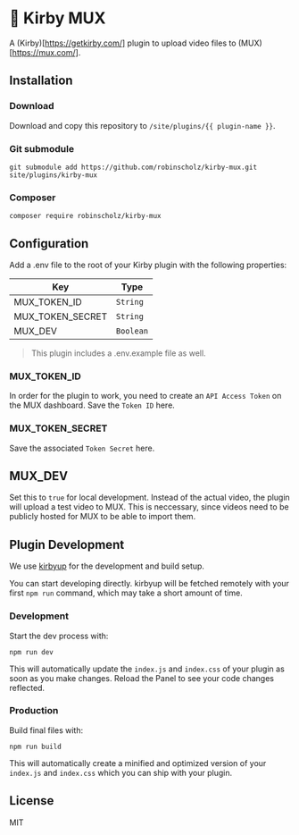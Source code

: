 # 📼 Kirby MUX

A (Kirby)[https://getkirby.com/] plugin to upload video files to (MUX)[https://mux.com/].

## Installation

### Download

Download and copy this repository to `/site/plugins/{{ plugin-name }}`.

### Git submodule

```
git submodule add https://github.com/robinscholz/kirby-mux.git site/plugins/kirby-mux
```

### Composer

```
composer require robinscholz/kirby-mux
```

## Configuration

Add a .env file to the root of your Kirby plugin with the following properties:

| Key              | Type      |
| ---------------- | --------- |
| MUX_TOKEN_ID     | `String`  |
| MUX_TOKEN_SECRET | `String`  |
| MUX_DEV          | `Boolean` |

> This plugin includes a .env.example file as well.

### MUX_TOKEN_ID

In order for the plugin to work, you need to create an `API Access Token` on the MUX dashboard. Save the `Token ID` here.

### MUX_TOKEN_SECRET

Save the associated `Token Secret` here.

## MUX_DEV

Set this to `true` for local development. Instead of the actual video, the plugin will upload a test video to MUX. This is neccessary, since videos need to be publicly hosted for MUX to be able to import them.


## Plugin Development

We use [kirbyup](https://github.com/johannschopplich/kirbyup) for the development and build setup.

You can start developing directly. kirbyup will be fetched remotely with your first `npm run` command, which may take a short amount of time.

### Development

Start the dev process with:

```
npm run dev
```

This will automatically update the `index.js` and `index.css` of your plugin as soon as you make changes.
Reload the Panel to see your code changes reflected.

### Production

Build final files with:

```
npm run build
```

This will automatically create a minified and optimized version of your `index.js` and `index.css`
which you can ship with your plugin.

## License

MIT
